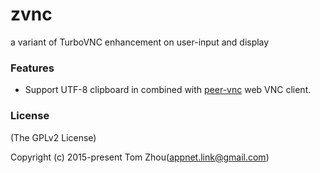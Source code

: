 # zvnc
a variant of TurboVNC enhancement on user-input and display

### Features
* Support UTF-8 clipboard in combined with [peer-vnc](https://github.com/InstantWebP2P/peer-vnc) web VNC client.

### License

(The GPLv2 License)

Copyright (c) 2015-present Tom Zhou(appnet.link@gmail.com)
